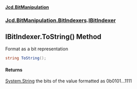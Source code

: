 ﻿#### [Jcd.BitManipulation](index.md 'index')

### [Jcd.BitManipulation.BitIndexers](Jcd.BitManipulation.BitIndexers.md 'Jcd.BitManipulation.BitIndexers').[IBitIndexer](Jcd.BitManipulation.BitIndexers.IBitIndexer.md 'Jcd.BitManipulation.BitIndexers.IBitIndexer')

## IBitIndexer.ToString() Method

Format as a bit representation

```csharp
string ToString();
```

#### Returns

[System.String](https://docs.microsoft.com/en-us/dotnet/api/System.String 'System.String')
the bits of the value formatted as 0b0101...1111